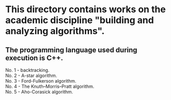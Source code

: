 # This directory contains works on the academic discipline "building and analyzing algorithms".
## The programming language used during execution is C++.
No. 1 - backtracking.  
No. 2 - A-star algorithm.  
No. 3 - Ford-Fulkerson algorithm.  
No. 4 - The Knuth–Morris–Pratt algorithm.  
No. 5 - Aho-Corasick algorithm.  